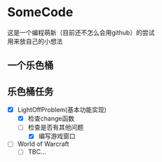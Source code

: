 # SomeCode
  这是一个编程萌新（目前还不怎么会用github）的尝试   
  用来放自己的小想法
## 一个乐色桶
## 乐色桶任务
  - [x] LightOffProblem(基本功能实现)
    - [x] 检查change函数
    - [ ] 检查是否有其他问题
      - [x] 编写游戏窗口
  - [ ] World of Warcraft
    - [ ] TBC...